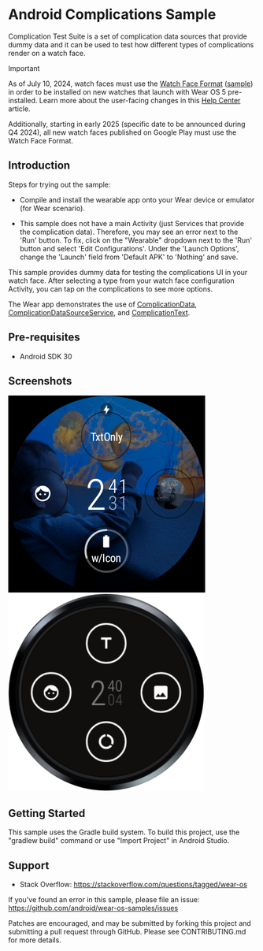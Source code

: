 
Android Complications Sample
============================

Complication Test Suite is a set of complication data sources that provide dummy data and it can be
used to test how different types of complications render on a watch face.

> [!IMPORTANT]  
> As of July 10, 2024, watch faces must use the [Watch Face Format][1] ([sample][3]) in order to be installed on new watches that launch with Wear OS 5 pre-installed. Learn more about the user-facing changes in this [Help Center][2] article.
>
> Additionally, starting in early 2025 (specific date to be announced during Q4 2024), all new watch faces published on Google Play must use the Watch Face Format.

Introduction
------------

Steps for trying out the sample:
* Compile and install the wearable app onto your Wear device or emulator (for Wear scenario).

* This sample does not have a main Activity (just Services that provide the complication data).
Therefore, you may see an error next to the 'Run' button. To fix, click on the
"Wearable" dropdown next to the 'Run' button and select 'Edit Configurations'. Under the
'Launch Options', change the 'Launch' field from 'Default APK' to 'Nothing' and save.

This sample provides dummy data for testing the complications UI in your watch face. After
selecting a type from your watch face configuration Activity, you can tap on the complications to
see more options.

The Wear app demonstrates the use of [ComplicationData][1], [ComplicationDataSourceService][2], and [ComplicationText][3].

[1]: https://developer.android.com/reference/kotlin/androidx/wear/complications/data/ComplicationData
[2]: https://developer.android.com/reference/kotlin/androidx/wear/complications/datasource/ComplicationDataSourceService
[3]: https://developer.android.com/reference/kotlin/androidx/wear/complications/data/ComplicationText

Pre-requisites
--------------

- Android SDK 30

Screenshots
-------------

<img src="screenshots/wear-1.png" height="400" alt="Screenshot"/> <img src="screenshots/wear-2.png" height="400" alt="Screenshot"/> 

Getting Started
---------------

This sample uses the Gradle build system. To build this project, use the
"gradlew build" command or use "Import Project" in Android Studio.

Support
-------

- Stack Overflow: https://stackoverflow.com/questions/tagged/wear-os

If you've found an error in this sample, please file an issue:
https://github.com/android/wear-os-samples/issues

Patches are encouraged, and may be submitted by forking this project and
submitting a pull request through GitHub. Please see CONTRIBUTING.md for more details.
